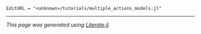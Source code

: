 ```@meta
EditURL = "<unknown>/tutorials/multiple_actions_models.jl"
```

---

*This page was generated using [Literate.jl](https://github.com/fredrikekre/Literate.jl).*

